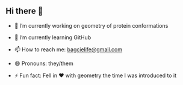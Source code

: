 ## Hi there 👋

<!--
**ezbagci/ezbagci** is a ✨ _special_ ✨ repository because its `README.md` (this file) appears on your GitHub profile.

Here are some ideas to get you started:
- 👯 I’m looking to collaborate on ...
- 🤔 I’m looking for help with ...
- 💬 Ask me about ...

-->

- 🔭 I’m currently working on geometry of protein conformations
- 🌱 I’m currently learning GitHub

- 📫 How to reach me: bagcielife@gmail.com
- 😄 Pronouns: they/them
- ⚡ Fun fact: Fell in ❤ with geometry the time I was introduced to it 
